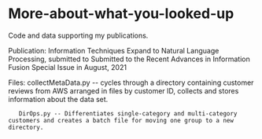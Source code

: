 # More-about-what-you-looked-up
Code and data supporting my publications.

Publication: Information Techniques Expand to Natural Language Processing, submitted to Submitted to the Recent Advances in Information Fusion Special Issue in August, 2021

Files: collectMetaData.py -- cycles through a directory containing customer reviews from AWS arranged in files by customer ID, collects and stores information about the data set.

       DirOps.py -- Differentiates single-category and multi-category customers and creates a batch file for moving one group to a new directory.
